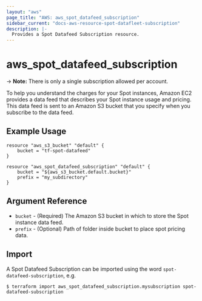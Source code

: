 ```yaml
---
layout: "aws"
page_title: "AWS: aws_spot_datafeed_subscription"
sidebar_current: "docs-aws-resource-spot-datafleet-subscription"
description: |-
  Provides a Spot Datafeed Subscription resource.
---
```


# aws\_spot\_datafeed\_subscription

-> **Note:** There is only a single subscription allowed per account.

To help you understand the charges for your Spot instances, Amazon EC2 provides a data feed that describes your Spot instance usage and pricing.
This data feed is sent to an Amazon S3 bucket that you specify when you subscribe to the data feed.

## Example Usage

```
resource "aws_s3_bucket" "default" {
	bucket = "tf-spot-datafeed"
}

resource "aws_spot_datafeed_subscription" "default" {
	bucket = "${aws_s3_bucket.default.bucket}"
	prefix = "my_subdirectory"
}
```

## Argument Reference
* `bucket` - (Required) The Amazon S3 bucket in which to store the Spot instance data feed.
* `prefix` - (Optional) Path of folder inside bucket to place spot pricing data.


## Import

A Spot Datafeed Subscription can be imported using the word `spot-datafeed-subscription`, e.g.

```
$ terraform import aws_spot_datafeed_subscription.mysubscription spot-datafeed-subscription
```
